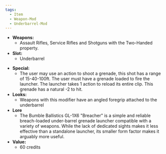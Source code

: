 ```yaml
---
tags:
  - Item
  - Weapon-Mod
  - Underbarrel-Mod
---
```

- **Weapons:**
	- Assault Rifles, Service Rifles and Shotguns with the Two-Handed property.
- **Slot:**
	- Underbarrel
* **Special:**
	* The user may use an action to shoot a grenade, this shot has a range of 15-40-100ft. The user must have a grenade loaded to fire the launcher. The launcher takes 1 action to reload its entire clip. This grenade has a natural -2 to hit.
* **Looks:**
	* Weapons with this modifier have an angled foregrip attached to the underbarrel
* **Lore**
	- The Bumble Ballistics GL-1X6 "Breacher" is a simple and reliable breach-loaded under-barrel grenade launcher compatible with a variety of weapons. While the lack of dedicated sights makes it less effective than a standalone launcher, its smaller form factor makes it arguably more useful.
* **Value:**
	* 60 credits
